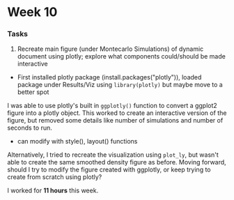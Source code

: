 # Week 10

### Tasks
1. Recreate main figure (under Montecarlo Simulations) of dynamic document using plotly; explore what components could/should be made interactive  

* First installed plotly package (install.packages("plotly")), loaded package under Results/Viz using `library(plotly)` but maybe move to a better spot

I was able to use plotly's built in `ggplotly()` function to convert a ggplot2 figure into a plotly object. This worked to create an interactive version of the figure, but removed some details like number of simulations and number of seconds to run.  
 - can modify with style(), layout() functions

Alternatively, I tried to recreate the visualization using `plot_ly`, but wasn't able to create the same smoothed density figure as before. Moving forward, should I try to modify the figure created with ggplotly, or keep trying to create from scratch using plotly?

I worked for **11 hours** this week.
